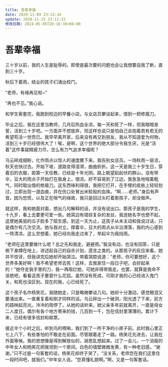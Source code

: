 ```yaml
---
title: 吾辈幸福
date: 2020-11-09 23:13:34
update: 2020-11-15 23:11:31
修改日期: 2024-05-05T20:16:30+08:00
---
```


# 吾辈幸福

三十岁以前，我的人生是耻辱的。即使是最次要的问题也会让我想要自我了断，直到三十岁。

秋后下着雨，结业的孩子们涌出校门。

“老师，有缘再见啦~”

“再也不见。”我心说。

和学生客套完，我跑到校边的早餐小店，与女店员攀谈起来，借到一把修眉刀。

毕业之后，我在这里当教师，几月后热血全凉。每一天和死了一样，但我暗暗发誓，活到三十岁吧。一方面并不想放弃，但这样也说只是怕自己会抱着若有若无的希望苟活一世而已。我早早离开家，后来没有再交到朋友，我从不知道爱为何物，活到三十岁已经很伟大了！唉，是啊，这个世界的绝大部分令我生厌，光是“活着”这件事就精疲力尽，怎么有力气追求幸福呢？

乌云碎成细粉，化作雨点以惊人的速度撒下来。我告别女店员。一场秋雨一层凉，秋天也快过去。开始下坡，道路变得湿滑，曲曲折折。这一天是我三十岁生日，穿着旧的衣服，距第一天任教，已经是十年光阴。路上眺望起起伏的群山，没有带伞，豆大的雨点子开始打在我身上，很凉。好不容易到了江边，我急急地喘着粗气，同时取出借的修眉刀。这东西锋利得很，我把它打开，在手臂的皮肤上轻轻划过，立即出现一道血痕，并在伤口处冒出米粒般的血珠。“啊……老师。”身后有声音。因为恐慌，以及正在喘气的缘故，我只是回过头盯着那孩子，却没做声。

就这样，我和她面对面，想出几句解释的话，并没有说出口。那孩子是我的学生，十九岁，看上去要更可爱一些。她耳边有错综复杂的发丝，我连她名字也想不起，这使她美丽的瓜子脸多了陌生感。到这一天为止，这孩子从未主动和我说过话，只是偶尔有几次交流。她与我对立，撑着伞，豆大的雨点从伞沿滑落，我的内心感到一阵清凉。这么空想着，她已经向我走过来了，举起伞为我挡雨。

“老师在这里要做什么呢？总之先和我走，避避雨。”我没有动，也没有回答，只是俯下身蹲在地上，讲述起自己的自杀计划，遗言之类的。从那孩子的反应来看，她并不惊讶，但我讲完后她却开始哭泣。带着哭腔说道：“老师，你可要想好，这个世界多美好啊！我不希望老师去死！这样，去我家住一段日子吧，会好起来的！”她夺走我手里的刀，我一再阻拦她，可她非得带我走。也罢，就算是我命不该绝吧，看看这孩子要耍什么花招。虽然没有死成，可刚才我的心已经进入鬼门关，和死也没区别。现在的我，心已经死了。

这个孩子名作杨笑花，我随她走，只是略微攀谈几句。她却十分激动，感觉眼泪又要涌出来。一直重复着和刚才同样的话。乌云碎出一个破洞，阳光透了下来，前方的路映起亮光。冷冷的雨停了。从她的话听来，她父亲多年前就离开，一直是母女二人度日。偶尔有各个地方寄来的钱，几百到一千，包在信封里薄薄的。累计下来，已经有很多信封和邮票。

接近半个小时之后，听到鸟的啁啾，我们到了一所干净的小房子前。此时我心里正七上八下，有些害怕的不敢走在前面。尽管跟着走了一路。杨笑花先进去，让我在外面等候。我的思想像是得到解放似的，胡思乱想起来。过了一会儿，一个消瘦的中年女人和杨笑花把我领到一个房间。白色的墙壁微微发黄，有一种老旧感。“谢谢。”只不过是一句客套的话，杨笑花却终于哭了。“没关系，老师您在我们这里住一段时间吧，就我们。”中年女人说。“您真懂礼貌啊。”啊，又是一句客套话。

